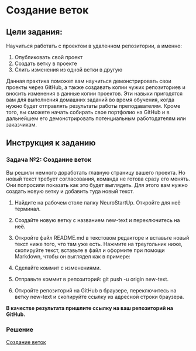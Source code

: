 # Создание веток

## Цели задания:

Научиться работать с проектом в удаленном репозитории, а именно:

1.	Опубликовать свой проект
2.	Создать ветку в проекте
3.	Слить изменения из одной ветки в другую

Данная практика поможет вам научиться демонстрировать свои проекты через GitHub, а также создавать копии чужих репозиториев и вносить изменения в данные копии проектов. Эти навыки пригодятся вам для выполнения домашних заданий во время обучения, когда нужно будет отправлять результаты работы преподавателям. Кроме того, вы сможете начать собирать свое портфолио на GitHub и в дальнейшем его демонстрировать потенциальным работодателям или заказчикам.

## Инструкция к заданию

### Задача №2: Создание веток

Вы решили немного доработать главную страницу вашего проекта. Но новый текст требует согласования, команда не готова сразу его менять. Они попросили показать как это будет выглядеть. Для этого вам нужно создать новую ветку и добавить туда новый текст.

1.	Найдите на рабочем столе папку NeuroStartUp. Откройте для неё терминал.
2.	Создайте новую ветку с названием new-text и переключитесь на неё.
3.	Откройте файл README.md в текстовом редакторе и вставьте новый текст ниже того, что там уже есть. Нажмите на треугольник ниже, скопируйте текст, вставьте в файл и оформите при помощи Markdown, чтобы он выглядел как в примере:

4.	Сделайте коммит с изменениями.
5.	Отправьте коммит в репозиторий: git push -u origin new-text.
6.	Откройте репозиторий на GitHub в браузере, переключитесь на ветку new-text и скопируйте ссылку из адресной строки браузера.

<b>В качестве результата пришлите ссылку на ваш репозиторий на GitHub.</b>

### Решение

[Создание веток](https://github.com/Ev-genia-Moon/NeuroStartUp/blob/new-text/README.md)
